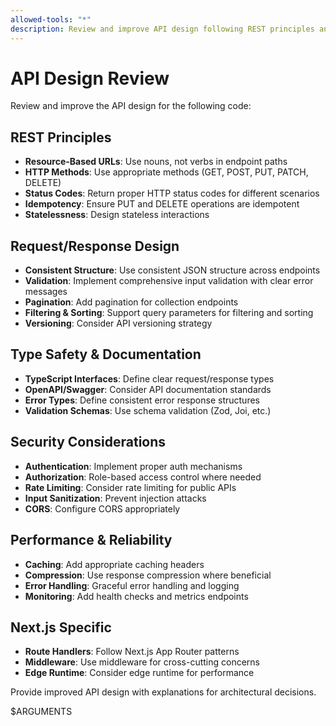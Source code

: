 ```yaml
---
allowed-tools: "*"
description: Review and improve API design following REST principles and best practices
---
```


# API Design Review

Review and improve the API design for the following code:

## REST Principles
- **Resource-Based URLs**: Use nouns, not verbs in endpoint paths
- **HTTP Methods**: Use appropriate methods (GET, POST, PUT, PATCH, DELETE)
- **Status Codes**: Return proper HTTP status codes for different scenarios
- **Idempotency**: Ensure PUT and DELETE operations are idempotent
- **Statelessness**: Design stateless interactions

## Request/Response Design
- **Consistent Structure**: Use consistent JSON structure across endpoints
- **Validation**: Implement comprehensive input validation with clear error messages
- **Pagination**: Add pagination for collection endpoints
- **Filtering & Sorting**: Support query parameters for filtering and sorting
- **Versioning**: Consider API versioning strategy

## Type Safety & Documentation
- **TypeScript Interfaces**: Define clear request/response types
- **OpenAPI/Swagger**: Consider API documentation standards
- **Error Types**: Define consistent error response structures
- **Validation Schemas**: Use schema validation (Zod, Joi, etc.)

## Security Considerations
- **Authentication**: Implement proper auth mechanisms
- **Authorization**: Role-based access control where needed
- **Rate Limiting**: Consider rate limiting for public APIs
- **Input Sanitization**: Prevent injection attacks
- **CORS**: Configure CORS appropriately

## Performance & Reliability
- **Caching**: Add appropriate caching headers
- **Compression**: Use response compression where beneficial
- **Error Handling**: Graceful error handling and logging
- **Monitoring**: Add health checks and metrics endpoints

## Next.js Specific
- **Route Handlers**: Follow Next.js App Router patterns
- **Middleware**: Use middleware for cross-cutting concerns
- **Edge Runtime**: Consider edge runtime for performance

Provide improved API design with explanations for architectural decisions.

$ARGUMENTS 